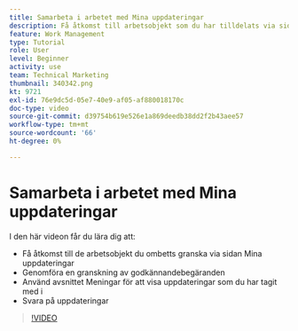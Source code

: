 ```yaml
---
title: Samarbeta i arbetet med Mina uppdateringar
description: Få åtkomst till arbetsobjekt som du har tilldelats via sidan Mina uppdateringar.
feature: Work Management
type: Tutorial
role: User
level: Beginner
activity: use
team: Technical Marketing
thumbnail: 340342.png
kt: 9721
exl-id: 76e9dc5d-05e7-40e9-af05-af880018170c
doc-type: video
source-git-commit: d39754b619e526e1a869deedb38dd2f2b43aee57
workflow-type: tm+mt
source-wordcount: '66'
ht-degree: 0%

---
```


# Samarbeta i arbetet med Mina uppdateringar

I den här videon får du lära dig att:

* Få åtkomst till de arbetsobjekt du ombetts granska via sidan Mina uppdateringar
* Genomföra en granskning av godkännandebegäranden
* Använd avsnittet Meningar för att visa uppdateringar som du har tagit med i
* Svara på uppdateringar

>[!VIDEO](https://video.tv.adobe.com/v/340342/?quality=12)
